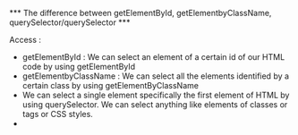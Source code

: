*** The difference between getElementById, getElementbyClassName, querySelector/querySelector ***

Access :
* getElementById : We can select an element of a certain id of our HTML code by using getElementById
* getElementbyClassName : We can select all the elements identified by a certain class by using getElementByClassName
* We can select a single element specifically the first element of HTML by using querySelector. We can select anything like elements of classes or tags or CSS styles.
*

